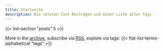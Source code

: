 ```yaml
---
title: Startseite
description: Die letzten fünf Beiträgen und einer Liste aller Tags
---
```


{{< list-section "posts" 5 >}}

More in the [archive], subscribe via [RSS], explore via tags: {{< flat-list-terms-alphabetical "tags" >}}

[archive]: /archive/
[RSS]: /feed.xml
